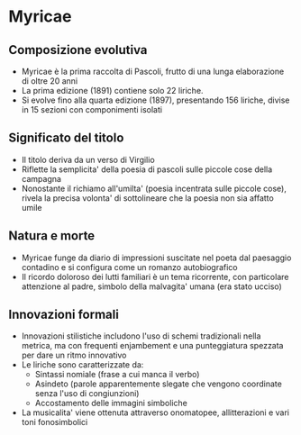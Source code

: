 # Myricae

## Composizione evolutiva
- Myricae è la prima raccolta di Pascoli, frutto di una lunga elaborazione di oltre 20 anni
- La prima edizione (1891) contiene solo 22 liriche.
- Si evolve fino alla quarta edizione (1897), presentando 156 liriche, divise in 15 sezioni con componimenti isolati

## Significato del titolo
- Il titolo deriva da un verso di Virgilio
- Riflette la semplicita' della poesia di pascoli sulle piccole cose della campagna
- Nonostante il richiamo all'umilta' (poesia incentrata sulle piccole cose), rivela la precisa volonta' di
sottolineare che la poesia non sia affatto umile

## Natura e morte
- Myricae funge da diario di impressioni suscitate nel poeta dal paesaggio contadino e si configura come un romanzo
autobiografico
- Il ricordo doloroso dei lutti familiari è un tema ricorrente, con particolare attenzione al padre, simbolo
della malvagita' umana (era stato ucciso)

## Innovazioni formali
- Innovazioni stilistiche includono l'uso di schemi tradizionali nella metrica, ma con frequenti enjambement e una
punteggiatura spezzata per dare un ritmo innovativo
- Le liriche sono caratterizzate da:
  - Sintassi nomiale (frase a cui manca il verbo) 
  - Asindeto (parole apparentemente slegate che vengono coordinate senza l'uso di congiunzioni)
  - Accostamento delle immagini simboliche
- La musicalita' viene ottenuta attraverso onomatopee, allitterazioni e vari toni fonosimbolici

